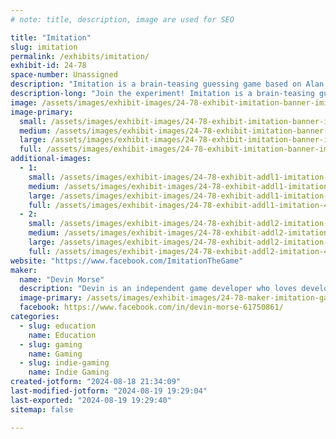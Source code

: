 ```yaml
---
# note: title, description, image are used for SEO

title: "Imitation"
slug: imitation
permalink: /exhibits/imitation/
exhibit-id: 24-78
space-number: Unassigned
description: "Imitation is a brain-teasing guessing game based on Alan Turing’s theoretical experiment."
description-long: "Join the experiment! Imitation is a brain-teasing guessing game. Based on Alan Turing’s theoretical game, it pits humans against AI. Using a range of questions with answers from multiple humans and Large Language Model algorithms, players must choose if the given answer was provided by a human or generated by an AI. But here is the catch, the Artificial Intelligence has been given the parameter to imitate human answers."
image: /assets/images/exhibit-images/24-78-exhibit-imitation-banner-imitation-large.png
image-primary: 
  small: /assets/images/exhibit-images/24-78-exhibit-imitation-banner-imitation-small.png
  medium: /assets/images/exhibit-images/24-78-exhibit-imitation-banner-imitation-medium.png
  large: /assets/images/exhibit-images/24-78-exhibit-imitation-banner-imitation-large.png
  full: /assets/images/exhibit-images/24-78-exhibit-imitation-banner-imitation-full.png
additional-images: 
  - 1:
    small: /assets/images/exhibit-images/24-78-exhibit-addl1-imitation-455344293-122152360106252000-8406930455864211010-n-small.jpg
    medium: /assets/images/exhibit-images/24-78-exhibit-addl1-imitation-455344293-122152360106252000-8406930455864211010-n-medium.jpg
    large: /assets/images/exhibit-images/24-78-exhibit-addl1-imitation-455344293-122152360106252000-8406930455864211010-n-large.jpg
    full: /assets/images/exhibit-images/24-78-exhibit-addl1-imitation-455344293-122152360106252000-8406930455864211010-n-full.jpg
  - 2:
    small: /assets/images/exhibit-images/24-78-exhibit-addl2-imitation-455844983-122152652900252000-3424745230478583699-n-small.jpg
    medium: /assets/images/exhibit-images/24-78-exhibit-addl2-imitation-455844983-122152652900252000-3424745230478583699-n-medium.jpg
    large: /assets/images/exhibit-images/24-78-exhibit-addl2-imitation-455844983-122152652900252000-3424745230478583699-n-large.jpg
    full: /assets/images/exhibit-images/24-78-exhibit-addl2-imitation-455844983-122152652900252000-3424745230478583699-n-full.jpg
website: "https://www.facebook.com/ImitationTheGame"
maker: 
  name: "Devin Morse"
  description: "Devin is an independent game developer who loves developing interesting and unique games, especially ones that can get people to think critically in a fun way."
  image-primary: /assets/images/exhibit-images/24-78-maker-imitation-game-company-title-medium.png
  facebook: https://www.facebook.com/in/devin-morse-61750861/
categories: 
  - slug: education
    name: Education
  - slug: gaming
    name: Gaming
  - slug: indie-gaming
    name: Indie Gaming
created-jotform: "2024-08-18 21:34:09"
last-modified-jotform: "2024-08-19 19:29:04"
last-exported: "2024-08-19 19:29:40"
sitemap: false

---
```

